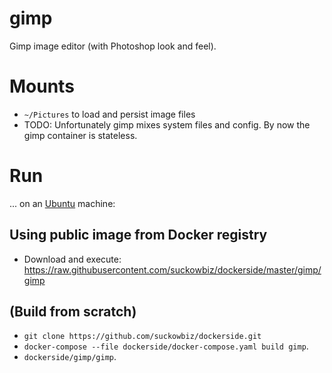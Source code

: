 # gimp
Gimp image editor (with Photoshop look and feel).

# Mounts
- `~/Pictures` to load and persist image files
- TODO: Unfortunately gimp mixes system files and config. By now the gimp container is stateless.

# Run
...  on an [Ubuntu](http://www.ubuntu.com/download/desktop) machine:

## Using public image from Docker registry
- Download and execute: https://raw.githubusercontent.com/suckowbiz/dockerside/master/gimp/gimp

## (Build from scratch) 
- `git clone https://github.com/suckowbiz/dockerside.git`
- `docker-compose --file dockerside/docker-compose.yaml build gimp`.
- `dockerside/gimp/gimp`.
